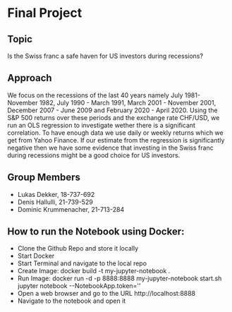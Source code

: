 # Final Project

## Topic
Is the Swiss franc a safe haven for US investors during recessions?

## Approach
We focus on the recessions of the last 40 years namely July 1981- November 1982, July 1990 - March 1991, March 2001 - November 2001, December 2007 - June 2009 and February 2020 - April 2020. Using the S&P 500 returns over these periods and the exchange rate CHF/USD, we run an OLS regression to investigate wether there is a significant correlation. To have enough data we use daily or weekly returns which we get from Yahoo Finance. If our estimate from the regression is significantly negative then we have some evidence that investing in the Swiss franc during recessions might be a good choice for US investors.

## Group Members
 - Lukas Dekker, 18-737-692
 - Denis Hallulli, 21-739-529
 - Dominic Krummenacher, 21-713-284

## How to run the Notebook using Docker:
 - Clone the Github Repo and store it locally
 - Start Docker
 - Start Terminal and navigate to the local repo
 - Create Image: docker build -t my-jupyter-notebook .
 - Run Image: docker run -d -p 8888:8888 my-jupyter-notebook start.sh jupyter notebook --NotebookApp.token=''
 - Open a web browser and go to the URL http://localhost:8888
 - Navigate to the notebook and open it
 
